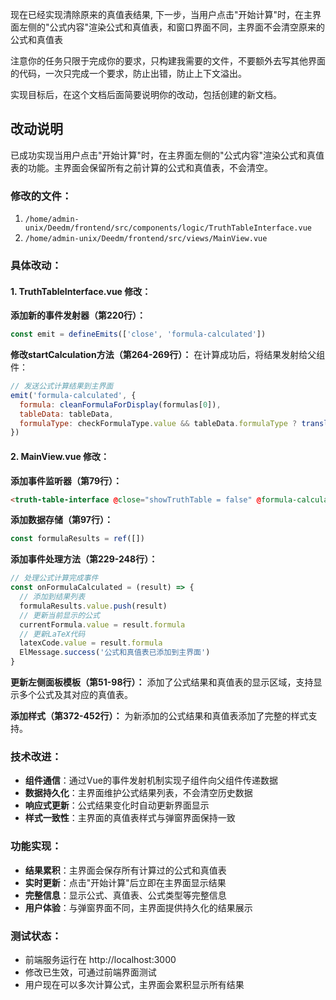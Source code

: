 现在已经实现清除原来的真值表结果,
下一步，当用户点击"开始计算"时，在主界面左侧的"公式内容"渲染公式和真值表，和窗口界面不同，主界面不会清空原来的公式和真值表

注意你的任务只限于完成你的要求，只构建我需要的文件，不要额外去写其他界面的代码，一次只完成一个要求，防止出错，防止上下文溢出。

实现目标后，在这个文档后面简要说明你的改动，包括创建的新文档。

## 改动说明

已成功实现当用户点击"开始计算"时，在主界面左侧的"公式内容"渲染公式和真值表的功能。主界面会保留所有之前计算的公式和真值表，不会清空。

### 修改的文件：
1. `/home/admin-unix/Deedm/frontend/src/components/logic/TruthTableInterface.vue`
2. `/home/admin-unix/Deedm/frontend/src/views/MainView.vue`

### 具体改动：

#### 1. TruthTableInterface.vue 修改：

**添加新的事件发射器（第220行）：**
```javascript
const emit = defineEmits(['close', 'formula-calculated'])
```

**修改startCalculation方法（第264-269行）：**
在计算成功后，将结果发射给父组件：
```javascript
// 发送公式计算结果到主界面
emit('formula-calculated', {
  formula: cleanFormulaForDisplay(formulas[0]),
  tableData: tableData,
  formulaType: checkFormulaType.value && tableData.formulaType ? translateFormulaType(tableData.formulaType) : null
})
```

#### 2. MainView.vue 修改：

**添加事件监听器（第79行）：**
```html
<truth-table-interface @close="showTruthTable = false" @formula-calculated="onFormulaCalculated" />
```

**添加数据存储（第97行）：**
```javascript
const formulaResults = ref([])
```

**添加事件处理方法（第229-248行）：**
```javascript
// 处理公式计算完成事件
const onFormulaCalculated = (result) => {
  // 添加到结果列表
  formulaResults.value.push(result)
  // 更新当前显示的公式
  currentFormula.value = result.formula
  // 更新LaTeX代码
  latexCode.value = result.formula
  ElMessage.success('公式和真值表已添加到主界面')
}
```

**更新左侧面板模板（第51-98行）：**
添加了公式结果和真值表的显示区域，支持显示多个公式及其对应的真值表。

**添加样式（第372-452行）：**
为新添加的公式结果和真值表添加了完整的样式支持。

### 技术改进：
- **组件通信**：通过Vue的事件发射机制实现子组件向父组件传递数据
- **数据持久化**：主界面维护公式结果列表，不会清空历史数据
- **响应式更新**：公式结果变化时自动更新界面显示
- **样式一致性**：主界面的真值表样式与弹窗界面保持一致

### 功能实现：
- **结果累积**：主界面会保存所有计算过的公式和真值表
- **实时更新**：点击"开始计算"后立即在主界面显示结果
- **完整信息**：显示公式、真值表、公式类型等完整信息
- **用户体验**：与弹窗界面不同，主界面提供持久化的结果展示

### 测试状态：
- 前端服务运行在 http://localhost:3000
- 修改已生效，可通过前端界面测试
- 用户现在可以多次计算公式，主界面会累积显示所有结果
